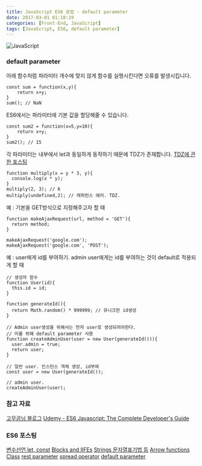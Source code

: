 ```yaml
---
title: JavaScript ES6 문법 - default parameter
date: 2017-03-01 01:10:19
categories: [Front-End, JavaScript]
tags: [JavaScript, ES6, default parameter]
---
```


![JavaScript](/image/es6.png)

### default parameter

아래 함수처럼 파라미터 개수에 맞지 않게 함수를 실행시킨다면 오류를 발생시킵니다.
```
const sum = function(x,y){
    return x+y;
}
sum(); // NaN

```

ES6에서는 파라미터에 기본 값을 할당해줄 수 있습니다.
```
const sum2 = function(x=5,y=10){
    return x+y;
}
sum2(); // 15
```


각 파라미터는 내부에서 let과 동일하게 동작하기 때문에 TDZ가 존재합니다.
[TDZ에 관한 포스팅](https://sharryhong.github.io/2016/12/25/javascript-es6/)
```
function multiply(x = y * 3, y){
  console.log(x * y);
}
multiply(2, 3); // 6
multiply(undefined,2); // 레퍼런스 에러. TDZ.

```

예 : 기본을 GET방식으로 지정해주고자 할 때
```
function makeAjaxRequest(url, method = 'GET'){
  return method;
}

makeAjaxRequest('google.com');
makeAjaxRequest('google.com', 'POST');
```


예 : user에게 id를 부여하기. admin user에게는 id를 부여하는 것이 default로 적용되게 할 때
```
// 생성자 함수
function User(id){
  this.id = id;
}

function generateId(){
  return Math.random() * 999999; // 유니크한 id생성
}

// Admin user생성을 위해서는 먼저 user로 생성되어야한다.
// 이를 위해 default parameter 사용
function createAdminUser(user = new User(generateId())){
  user.admin = true;
  return user;
}

// 일반 user. 인스턴스 객체 생성, id부여
const user = new User(generateId());

// admin user.  
createAdminUser(user);
```

### 참고 자료
[고무곰님 블로그](https://gomugom.github.io/es6-for-react/index.html)
[Udemy - ES6 Javascript: The Complete Developer's Guide](https://www.udemy.com/javascript-es6-tutorial)

### ES6 포스팅
[변수선언 let, const](https://sharryhong.github.io/2016/12/25/javascript-es6/)
[Blocks and IIFEs](https://sharryhong.github.io/2017/02/02/javascript-es6-blocks/)
[Strings 문자열표기법 등](https://sharryhong.github.io/2017/02/03/javascript-es6-string/)
[Arrow functions](https://sharryhong.github.io/2016/12/26/javascript-es6-arrow-functions/)
[Class](https://sharryhong.github.io/2017/02/06/javascript-es6-class/)
[rest parameter](https://sharryhong.github.io/2017/02/26/javascript-ex6-restparameter/)
[spread operator](https://sharryhong.github.io/2017/02/27/javascript-ex6-spread-operator/)
[default parameter](https://sharryhong.github.io/2017/03/01/javascript-ex6-default-parameter/)
